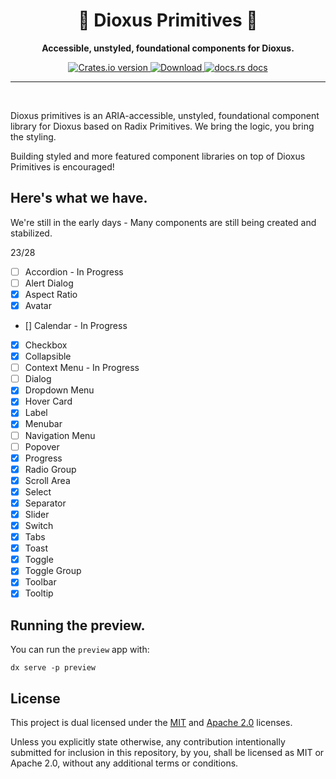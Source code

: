 <div align="center">
  <h1>🎲 Dioxus Primitives 🧱</h1>
  <p><strong>Accessible, unstyled, foundational components for Dioxus.</strong></p>
</div>

<div align="center">
  <!-- Crates version -->
  <a href="https://crates.io/crates/dioxus-primitives">
    <img src="https://img.shields.io/crates/v/dioxus-primitives.svg?style=flat-square"
    alt="Crates.io version" />
  </a>
  <!-- Downloads -->
  <a href="https://crates.io/crates/dioxus-primitives">
    <img src="https://img.shields.io/crates/d/dioxus-primitives.svg?style=flat-square"
      alt="Download" />
  </a>
  <!-- docs -->
  <a href="https://docs.rs/dioxus-primitives">
    <img src="https://img.shields.io/badge/docs-latest-blue.svg?style=flat-square"
      alt="docs.rs docs" />
  </a>
</div>

-----
<br/>

Dioxus primitives is an ARIA-accessible, unstyled, foundational component library for Dioxus based on Radix Primitives. We bring the logic, you bring the styling.

Building styled and more featured component libraries on top of Dioxus Primitives is encouraged!

## Here's what we have.
We're still in the early days - Many components are still being created and stabilized.

23/28
- [ ] Accordion - In Progress
- [ ] Alert Dialog
- [x] Aspect Ratio
- [x] Avatar
- [] Calendar - In Progress
- [x] Checkbox
- [x] Collapsible
- [ ] Context Menu - In Progress
- [ ] Dialog
- [x] Dropdown Menu
- [x] Hover Card
- [x] Label
- [x] Menubar
- [ ] Navigation Menu
- [ ] Popover
- [x] Progress
- [x] Radio Group
- [x] Scroll Area
- [x] Select
- [x] Separator
- [x] Slider
- [x] Switch
- [x] Tabs
- [x] Toast
- [x] Toggle
- [x] Toggle Group
- [x] Toolbar
- [x] Tooltip

## Running the preview.
You can run the `preview` app with:
```
dx serve -p preview
```


## License
This project is dual licensed under the [MIT](./LICENSE-MIT) and [Apache 2.0](./LICENSE-APACHE) licenses.

Unless you explicitly state otherwise, any contribution intentionally submitted for inclusion in this repository, by you, shall be licensed as MIT or Apache 2.0, without any additional terms or conditions.
